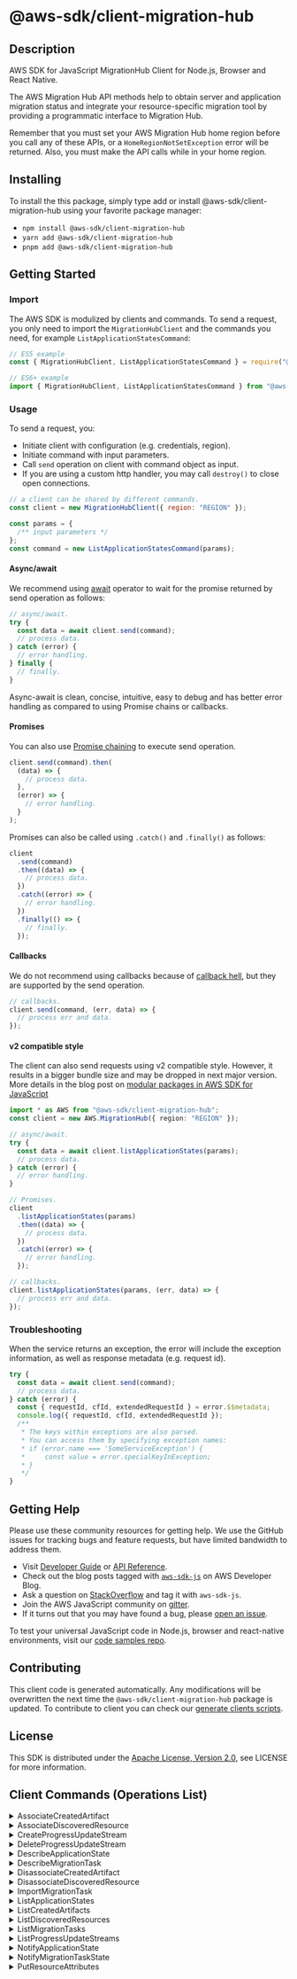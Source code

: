 <!-- generated file, do not edit directly -->

# @aws-sdk/client-migration-hub

## Description

AWS SDK for JavaScript MigrationHub Client for Node.js, Browser and React Native.

<p>The AWS Migration Hub API methods help to obtain server and application migration status
and integrate your resource-specific migration tool by providing a programmatic interface
to Migration Hub.</p>
<p>Remember that you must set your AWS Migration Hub home region before you call any of
these APIs, or a <code>HomeRegionNotSetException</code> error will be returned. Also, you
must make the API calls while in your home region.</p>

## Installing

To install the this package, simply type add or install @aws-sdk/client-migration-hub
using your favorite package manager:

- `npm install @aws-sdk/client-migration-hub`
- `yarn add @aws-sdk/client-migration-hub`
- `pnpm add @aws-sdk/client-migration-hub`

## Getting Started

### Import

The AWS SDK is modulized by clients and commands.
To send a request, you only need to import the `MigrationHubClient` and
the commands you need, for example `ListApplicationStatesCommand`:

```js
// ES5 example
const { MigrationHubClient, ListApplicationStatesCommand } = require("@aws-sdk/client-migration-hub");
```

```ts
// ES6+ example
import { MigrationHubClient, ListApplicationStatesCommand } from "@aws-sdk/client-migration-hub";
```

### Usage

To send a request, you:

- Initiate client with configuration (e.g. credentials, region).
- Initiate command with input parameters.
- Call `send` operation on client with command object as input.
- If you are using a custom http handler, you may call `destroy()` to close open connections.

```js
// a client can be shared by different commands.
const client = new MigrationHubClient({ region: "REGION" });

const params = {
  /** input parameters */
};
const command = new ListApplicationStatesCommand(params);
```

#### Async/await

We recommend using [await](https://developer.mozilla.org/en-US/docs/Web/JavaScript/Reference/Operators/await)
operator to wait for the promise returned by send operation as follows:

```js
// async/await.
try {
  const data = await client.send(command);
  // process data.
} catch (error) {
  // error handling.
} finally {
  // finally.
}
```

Async-await is clean, concise, intuitive, easy to debug and has better error handling
as compared to using Promise chains or callbacks.

#### Promises

You can also use [Promise chaining](https://developer.mozilla.org/en-US/docs/Web/JavaScript/Guide/Using_promises#chaining)
to execute send operation.

```js
client.send(command).then(
  (data) => {
    // process data.
  },
  (error) => {
    // error handling.
  }
);
```

Promises can also be called using `.catch()` and `.finally()` as follows:

```js
client
  .send(command)
  .then((data) => {
    // process data.
  })
  .catch((error) => {
    // error handling.
  })
  .finally(() => {
    // finally.
  });
```

#### Callbacks

We do not recommend using callbacks because of [callback hell](http://callbackhell.com/),
but they are supported by the send operation.

```js
// callbacks.
client.send(command, (err, data) => {
  // process err and data.
});
```

#### v2 compatible style

The client can also send requests using v2 compatible style.
However, it results in a bigger bundle size and may be dropped in next major version. More details in the blog post
on [modular packages in AWS SDK for JavaScript](https://aws.amazon.com/blogs/developer/modular-packages-in-aws-sdk-for-javascript/)

```ts
import * as AWS from "@aws-sdk/client-migration-hub";
const client = new AWS.MigrationHub({ region: "REGION" });

// async/await.
try {
  const data = await client.listApplicationStates(params);
  // process data.
} catch (error) {
  // error handling.
}

// Promises.
client
  .listApplicationStates(params)
  .then((data) => {
    // process data.
  })
  .catch((error) => {
    // error handling.
  });

// callbacks.
client.listApplicationStates(params, (err, data) => {
  // process err and data.
});
```

### Troubleshooting

When the service returns an exception, the error will include the exception information,
as well as response metadata (e.g. request id).

```js
try {
  const data = await client.send(command);
  // process data.
} catch (error) {
  const { requestId, cfId, extendedRequestId } = error.$$metadata;
  console.log({ requestId, cfId, extendedRequestId });
  /**
   * The keys within exceptions are also parsed.
   * You can access them by specifying exception names:
   * if (error.name === 'SomeServiceException') {
   *     const value = error.specialKeyInException;
   * }
   */
}
```

## Getting Help

Please use these community resources for getting help.
We use the GitHub issues for tracking bugs and feature requests, but have limited bandwidth to address them.

- Visit [Developer Guide](https://docs.aws.amazon.com/sdk-for-javascript/v3/developer-guide/welcome.html)
  or [API Reference](https://docs.aws.amazon.com/AWSJavaScriptSDK/v3/latest/index.html).
- Check out the blog posts tagged with [`aws-sdk-js`](https://aws.amazon.com/blogs/developer/tag/aws-sdk-js/)
  on AWS Developer Blog.
- Ask a question on [StackOverflow](https://stackoverflow.com/questions/tagged/aws-sdk-js) and tag it with `aws-sdk-js`.
- Join the AWS JavaScript community on [gitter](https://gitter.im/aws/aws-sdk-js-v3).
- If it turns out that you may have found a bug, please [open an issue](https://github.com/aws/aws-sdk-js-v3/issues/new/choose).

To test your universal JavaScript code in Node.js, browser and react-native environments,
visit our [code samples repo](https://github.com/aws-samples/aws-sdk-js-tests).

## Contributing

This client code is generated automatically. Any modifications will be overwritten the next time the `@aws-sdk/client-migration-hub` package is updated.
To contribute to client you can check our [generate clients scripts](https://github.com/aws/aws-sdk-js-v3/tree/main/scripts/generate-clients).

## License

This SDK is distributed under the
[Apache License, Version 2.0](http://www.apache.org/licenses/LICENSE-2.0),
see LICENSE for more information.

## Client Commands (Operations List)

<details>
<summary>
AssociateCreatedArtifact
</summary>

[Command API Reference](https://docs.aws.amazon.com/AWSJavaScriptSDK/v3/latest/clients/client-migration-hub/classes/associatecreatedartifactcommand.html) / [Input](https://docs.aws.amazon.com/AWSJavaScriptSDK/v3/latest/clients/client-migration-hub/interfaces/associatecreatedartifactcommandinput.html) / [Output](https://docs.aws.amazon.com/AWSJavaScriptSDK/v3/latest/clients/client-migration-hub/interfaces/associatecreatedartifactcommandoutput.html)

</details>
<details>
<summary>
AssociateDiscoveredResource
</summary>

[Command API Reference](https://docs.aws.amazon.com/AWSJavaScriptSDK/v3/latest/clients/client-migration-hub/classes/associatediscoveredresourcecommand.html) / [Input](https://docs.aws.amazon.com/AWSJavaScriptSDK/v3/latest/clients/client-migration-hub/interfaces/associatediscoveredresourcecommandinput.html) / [Output](https://docs.aws.amazon.com/AWSJavaScriptSDK/v3/latest/clients/client-migration-hub/interfaces/associatediscoveredresourcecommandoutput.html)

</details>
<details>
<summary>
CreateProgressUpdateStream
</summary>

[Command API Reference](https://docs.aws.amazon.com/AWSJavaScriptSDK/v3/latest/clients/client-migration-hub/classes/createprogressupdatestreamcommand.html) / [Input](https://docs.aws.amazon.com/AWSJavaScriptSDK/v3/latest/clients/client-migration-hub/interfaces/createprogressupdatestreamcommandinput.html) / [Output](https://docs.aws.amazon.com/AWSJavaScriptSDK/v3/latest/clients/client-migration-hub/interfaces/createprogressupdatestreamcommandoutput.html)

</details>
<details>
<summary>
DeleteProgressUpdateStream
</summary>

[Command API Reference](https://docs.aws.amazon.com/AWSJavaScriptSDK/v3/latest/clients/client-migration-hub/classes/deleteprogressupdatestreamcommand.html) / [Input](https://docs.aws.amazon.com/AWSJavaScriptSDK/v3/latest/clients/client-migration-hub/interfaces/deleteprogressupdatestreamcommandinput.html) / [Output](https://docs.aws.amazon.com/AWSJavaScriptSDK/v3/latest/clients/client-migration-hub/interfaces/deleteprogressupdatestreamcommandoutput.html)

</details>
<details>
<summary>
DescribeApplicationState
</summary>

[Command API Reference](https://docs.aws.amazon.com/AWSJavaScriptSDK/v3/latest/clients/client-migration-hub/classes/describeapplicationstatecommand.html) / [Input](https://docs.aws.amazon.com/AWSJavaScriptSDK/v3/latest/clients/client-migration-hub/interfaces/describeapplicationstatecommandinput.html) / [Output](https://docs.aws.amazon.com/AWSJavaScriptSDK/v3/latest/clients/client-migration-hub/interfaces/describeapplicationstatecommandoutput.html)

</details>
<details>
<summary>
DescribeMigrationTask
</summary>

[Command API Reference](https://docs.aws.amazon.com/AWSJavaScriptSDK/v3/latest/clients/client-migration-hub/classes/describemigrationtaskcommand.html) / [Input](https://docs.aws.amazon.com/AWSJavaScriptSDK/v3/latest/clients/client-migration-hub/interfaces/describemigrationtaskcommandinput.html) / [Output](https://docs.aws.amazon.com/AWSJavaScriptSDK/v3/latest/clients/client-migration-hub/interfaces/describemigrationtaskcommandoutput.html)

</details>
<details>
<summary>
DisassociateCreatedArtifact
</summary>

[Command API Reference](https://docs.aws.amazon.com/AWSJavaScriptSDK/v3/latest/clients/client-migration-hub/classes/disassociatecreatedartifactcommand.html) / [Input](https://docs.aws.amazon.com/AWSJavaScriptSDK/v3/latest/clients/client-migration-hub/interfaces/disassociatecreatedartifactcommandinput.html) / [Output](https://docs.aws.amazon.com/AWSJavaScriptSDK/v3/latest/clients/client-migration-hub/interfaces/disassociatecreatedartifactcommandoutput.html)

</details>
<details>
<summary>
DisassociateDiscoveredResource
</summary>

[Command API Reference](https://docs.aws.amazon.com/AWSJavaScriptSDK/v3/latest/clients/client-migration-hub/classes/disassociatediscoveredresourcecommand.html) / [Input](https://docs.aws.amazon.com/AWSJavaScriptSDK/v3/latest/clients/client-migration-hub/interfaces/disassociatediscoveredresourcecommandinput.html) / [Output](https://docs.aws.amazon.com/AWSJavaScriptSDK/v3/latest/clients/client-migration-hub/interfaces/disassociatediscoveredresourcecommandoutput.html)

</details>
<details>
<summary>
ImportMigrationTask
</summary>

[Command API Reference](https://docs.aws.amazon.com/AWSJavaScriptSDK/v3/latest/clients/client-migration-hub/classes/importmigrationtaskcommand.html) / [Input](https://docs.aws.amazon.com/AWSJavaScriptSDK/v3/latest/clients/client-migration-hub/interfaces/importmigrationtaskcommandinput.html) / [Output](https://docs.aws.amazon.com/AWSJavaScriptSDK/v3/latest/clients/client-migration-hub/interfaces/importmigrationtaskcommandoutput.html)

</details>
<details>
<summary>
ListApplicationStates
</summary>

[Command API Reference](https://docs.aws.amazon.com/AWSJavaScriptSDK/v3/latest/clients/client-migration-hub/classes/listapplicationstatescommand.html) / [Input](https://docs.aws.amazon.com/AWSJavaScriptSDK/v3/latest/clients/client-migration-hub/interfaces/listapplicationstatescommandinput.html) / [Output](https://docs.aws.amazon.com/AWSJavaScriptSDK/v3/latest/clients/client-migration-hub/interfaces/listapplicationstatescommandoutput.html)

</details>
<details>
<summary>
ListCreatedArtifacts
</summary>

[Command API Reference](https://docs.aws.amazon.com/AWSJavaScriptSDK/v3/latest/clients/client-migration-hub/classes/listcreatedartifactscommand.html) / [Input](https://docs.aws.amazon.com/AWSJavaScriptSDK/v3/latest/clients/client-migration-hub/interfaces/listcreatedartifactscommandinput.html) / [Output](https://docs.aws.amazon.com/AWSJavaScriptSDK/v3/latest/clients/client-migration-hub/interfaces/listcreatedartifactscommandoutput.html)

</details>
<details>
<summary>
ListDiscoveredResources
</summary>

[Command API Reference](https://docs.aws.amazon.com/AWSJavaScriptSDK/v3/latest/clients/client-migration-hub/classes/listdiscoveredresourcescommand.html) / [Input](https://docs.aws.amazon.com/AWSJavaScriptSDK/v3/latest/clients/client-migration-hub/interfaces/listdiscoveredresourcescommandinput.html) / [Output](https://docs.aws.amazon.com/AWSJavaScriptSDK/v3/latest/clients/client-migration-hub/interfaces/listdiscoveredresourcescommandoutput.html)

</details>
<details>
<summary>
ListMigrationTasks
</summary>

[Command API Reference](https://docs.aws.amazon.com/AWSJavaScriptSDK/v3/latest/clients/client-migration-hub/classes/listmigrationtaskscommand.html) / [Input](https://docs.aws.amazon.com/AWSJavaScriptSDK/v3/latest/clients/client-migration-hub/interfaces/listmigrationtaskscommandinput.html) / [Output](https://docs.aws.amazon.com/AWSJavaScriptSDK/v3/latest/clients/client-migration-hub/interfaces/listmigrationtaskscommandoutput.html)

</details>
<details>
<summary>
ListProgressUpdateStreams
</summary>

[Command API Reference](https://docs.aws.amazon.com/AWSJavaScriptSDK/v3/latest/clients/client-migration-hub/classes/listprogressupdatestreamscommand.html) / [Input](https://docs.aws.amazon.com/AWSJavaScriptSDK/v3/latest/clients/client-migration-hub/interfaces/listprogressupdatestreamscommandinput.html) / [Output](https://docs.aws.amazon.com/AWSJavaScriptSDK/v3/latest/clients/client-migration-hub/interfaces/listprogressupdatestreamscommandoutput.html)

</details>
<details>
<summary>
NotifyApplicationState
</summary>

[Command API Reference](https://docs.aws.amazon.com/AWSJavaScriptSDK/v3/latest/clients/client-migration-hub/classes/notifyapplicationstatecommand.html) / [Input](https://docs.aws.amazon.com/AWSJavaScriptSDK/v3/latest/clients/client-migration-hub/interfaces/notifyapplicationstatecommandinput.html) / [Output](https://docs.aws.amazon.com/AWSJavaScriptSDK/v3/latest/clients/client-migration-hub/interfaces/notifyapplicationstatecommandoutput.html)

</details>
<details>
<summary>
NotifyMigrationTaskState
</summary>

[Command API Reference](https://docs.aws.amazon.com/AWSJavaScriptSDK/v3/latest/clients/client-migration-hub/classes/notifymigrationtaskstatecommand.html) / [Input](https://docs.aws.amazon.com/AWSJavaScriptSDK/v3/latest/clients/client-migration-hub/interfaces/notifymigrationtaskstatecommandinput.html) / [Output](https://docs.aws.amazon.com/AWSJavaScriptSDK/v3/latest/clients/client-migration-hub/interfaces/notifymigrationtaskstatecommandoutput.html)

</details>
<details>
<summary>
PutResourceAttributes
</summary>

[Command API Reference](https://docs.aws.amazon.com/AWSJavaScriptSDK/v3/latest/clients/client-migration-hub/classes/putresourceattributescommand.html) / [Input](https://docs.aws.amazon.com/AWSJavaScriptSDK/v3/latest/clients/client-migration-hub/interfaces/putresourceattributescommandinput.html) / [Output](https://docs.aws.amazon.com/AWSJavaScriptSDK/v3/latest/clients/client-migration-hub/interfaces/putresourceattributescommandoutput.html)

</details>

